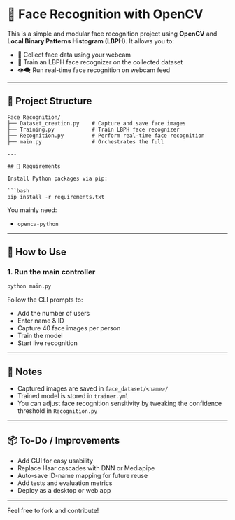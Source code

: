 # 🎯 Face Recognition with OpenCV

This is a simple and modular face recognition project using **OpenCV** and **Local Binary Patterns Histogram (LBPH)**. It allows you to:

- 📸 Collect face data using your webcam  
- 🧠 Train an LBPH face recognizer on the collected dataset  
- 👁️‍🗨️ Run real-time face recognition on webcam feed  

---

## 📁 Project Structure

```
Face Recognition/
├── Dataset_creation.py    # Capture and save face images
├── Training.py            # Train LBPH face recognizer
├── Recognition.py         # Perform real-time face recognition
├── main.py                # Orchestrates the full 

---

## 🔧 Requirements

Install Python packages via pip:

```bash
pip install -r requirements.txt
```

You mainly need:
- `opencv-python`

---

## 🚀 How to Use

### 1. Run the main controller
```bash
python main.py
```
Follow the CLI prompts to:
- Add the number of users
- Enter name & ID
- Capture 40 face images per person
- Train the model
- Start live recognition

---

## 📝 Notes

- Captured images are saved in `face_dataset/<name>/`
- Trained model is stored in `trainer.yml`
- You can adjust face recognition sensitivity by tweaking the confidence threshold in `Recognition.py`

---

## 📦 To-Do / Improvements

- Add GUI for easy usability  
- Replace Haar cascades with DNN or Mediapipe  
- Auto-save ID-name mapping for future reuse  
- Add tests and evaluation metrics  
- Deploy as a desktop or web app  

---

Feel free to fork and contribute!
